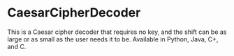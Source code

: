 # CaesarCipherDecoder
This is a Caesar cipher decoder that requires no key, and the shift can be as large or as small as the user needs it to be.
Available in Python, Java, C+, and C.
